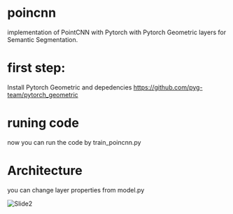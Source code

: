 # poincnn
implementation of PointCNN with Pytorch with Pytorch Geometric layers for Semantic Segmentation. 

# first step:
Install Pytorch Geometric and depedencies
https://github.com/pyg-team/pytorch_geometric
# runing code 
now you can run the code by train_poincnn.py
# Architecture
you can change layer properties from model.py

![Slide2](https://user-images.githubusercontent.com/50262458/184585088-4089b0f8-64b2-47a2-b611-fadbe51688cc.JPG)
